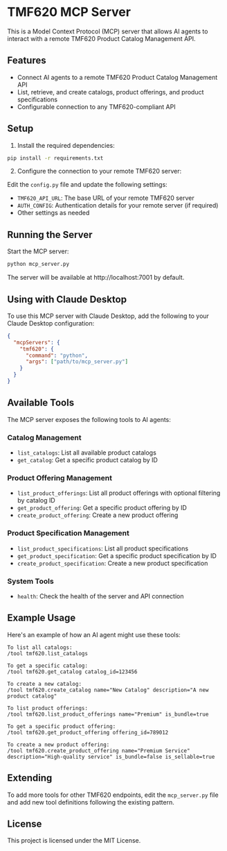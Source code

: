 # TMF620 MCP Server

This is a Model Context Protocol (MCP) server that allows AI agents to interact with a remote TMF620 Product Catalog Management API.

## Features

- Connect AI agents to a remote TMF620 Product Catalog Management API
- List, retrieve, and create catalogs, product offerings, and product specifications
- Configurable connection to any TMF620-compliant API

## Setup

1. Install the required dependencies:

```bash
pip install -r requirements.txt
```

2. Configure the connection to your remote TMF620 server:

Edit the `config.py` file and update the following settings:

- `TMF620_API_URL`: The base URL of your remote TMF620 server
- `AUTH_CONFIG`: Authentication details for your remote server (if required)
- Other settings as needed

## Running the Server

Start the MCP server:

```bash
python mcp_server.py
```

The server will be available at http://localhost:7001 by default.

## Using with Claude Desktop

To use this MCP server with Claude Desktop, add the following to your Claude Desktop configuration:

```json
{
  "mcpServers": {
    "tmf620": {
      "command": "python",
      "args": ["path/to/mcp_server.py"]
    }
  }
}
```

## Available Tools

The MCP server exposes the following tools to AI agents:

### Catalog Management
- `list_catalogs`: List all available product catalogs
- `get_catalog`: Get a specific product catalog by ID

### Product Offering Management
- `list_product_offerings`: List all product offerings with optional filtering by catalog ID
- `get_product_offering`: Get a specific product offering by ID
- `create_product_offering`: Create a new product offering

### Product Specification Management
- `list_product_specifications`: List all product specifications
- `get_product_specification`: Get a specific product specification by ID
- `create_product_specification`: Create a new product specification

### System Tools
- `health`: Check the health of the server and API connection

## Example Usage

Here's an example of how an AI agent might use these tools:

```
To list all catalogs:
/tool tmf620.list_catalogs

To get a specific catalog:
/tool tmf620.get_catalog catalog_id=123456

To create a new catalog:
/tool tmf620.create_catalog name="New Catalog" description="A new product catalog"

To list product offerings:
/tool tmf620.list_product_offerings name="Premium" is_bundle=true

To get a specific product offering:
/tool tmf620.get_product_offering offering_id=789012

To create a new product offering:
/tool tmf620.create_product_offering name="Premium Service" description="High-quality service" is_bundle=false is_sellable=true
```

## Extending

To add more tools for other TMF620 endpoints, edit the `mcp_server.py` file and add new tool definitions following the existing pattern.

## License

This project is licensed under the MIT License. 